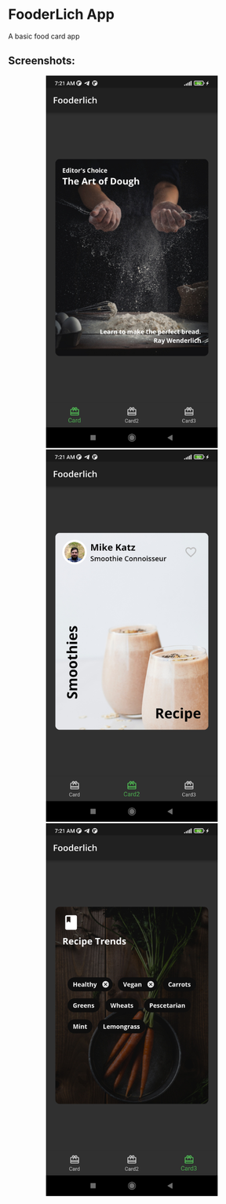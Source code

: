 # FooderLich App
A basic food card app

## Screenshots:

<p align="center">
  <img src="./screenshots/card1.jpg
  " width="350" title="Card one">
  <img src="./screenshots/card2.jpg" width="350" alt="Card two">
   <img src="./screenshots/card3.jpg" width="350" alt="Card two">
</p>